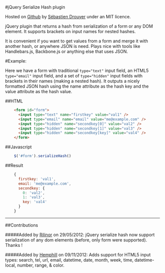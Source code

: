 #jQuery Serialize Hash plugin

Hosted on [Github](https://github.com/sdrdis/jquery.serialize-hash) by [Sébastien Drouyer](https://github.com/sdrdis) under an MIT licence.

jQuery plugin that returns a hash from serialization of a form or any DOM element. It supports brackets on input names for nested hashes.

It is convenient if you want to get values from a form and merge it with another hash, or anywhere JSON is need. Plays nice with tools like Handlebars.js, Backbone.js or anything else that uses JSON.

#Example:

Here we have a form with traditional `type="text"` input field, an HTML5 `type="email"` input field, and a set of `type="hidden"` input fields with brackets in their names (making a nested hash). It outputs a nicely formatted JSON hash using the name attribute as the hash key and the value attribute as the hash value.

##HTML
```html
    <form id="form">
      <input type="text" name="firstkey" value="val1" />
      <input type="email" name="email" value="me@example.com" />
      <input type="hidden" name="secondkey[0]" value="val2" />
      <input type="hidden" name="secondkey[1]" value="val3" />
      <input type="hidden" name="secondkey[key]" value="val4" />
    </form>
```

##Javascript
```js
    $('#form').serializeHash()
```
##Result
```js
    {
      firstkey: 'val1',
      email: 'me@example.com',
      secondkey: {
        0: 'val2',
        1: 'val3',
        key: 'val4'
      }
    }
```

---------------------------------------

##Contributions

#####Added by [Rilinor](https://github.com/Rilinor) on 29/05/2012:
jQuery serialize hash now support serialization of any dom elements (before, only form were supported). Thanks !

#####Added by [Hemphill](https://github.com/Hemphill) on 09/11/2012:
Adds support for HTML5 input types: search, tel, url, email, datetime, date, month, week, time, datetime-local, number, range, & color.
